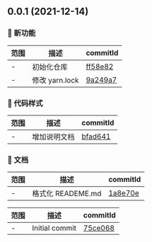 ## 0.0.1 (2021-12-14)

### 🌟 新功能
范围|描述|commitId
--|--|--
 - | 初始化仓库 | [ff58e82](https://github.com/dengBox/data-manger/commit/ff58e82)
 - | 修改 yarn.lock | [9a249a7](https://github.com/dengBox/data-manger/commit/9a249a7)


### 🎨 代码样式
范围|描述|commitId
--|--|--
 - | 增加说明文档 | [bfad641](https://github.com/dengBox/data-manger/commit/bfad641)


### 📝 文档
范围|描述|commitId
--|--|--
 - | 格式化 READEME.md | [1a8e70e](https://github.com/dengBox/data-manger/commit/1a8e70e)


范围|描述|commitId
--|--|--
 - | Initial commit | [75ce068](https://github.com/dengBox/data-manger/commit/75ce068)

